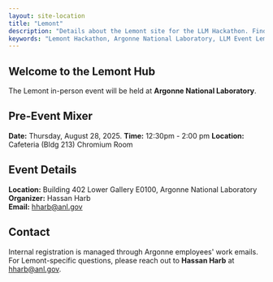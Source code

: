 ```yaml
---
layout: site-location
title: "Lemont"
description: "Details about the Lemont site for the LLM Hackathon. Find venue information, local schedule, and specific instructions for participants in Lemont."
keywords: "Lemont Hackathon, Argonne National Laboratory, LLM Event Lemont, In-person Hackathon Site"
---
```


## Welcome to the Lemont Hub

The Lemont in-person event will be held at **Argonne National Laboratory**.

## Pre-Event Mixer

**Date:** Thursday, August 28, 2025.
**Time:** 12:30pm - 2:00 pm
**Location:** Cafeteria (Bldg 213) Chromium Room

## Event Details

**Location:** Building 402 Lower Gallery E0100, Argonne National Laboratory  
**Organizer:** Hassan Harb  
**Email:** [hharb@anl.gov](mailto:hharb@anl.gov)

## Contact
Internal registration is managed through Argonne employees' work emails.
For Lemont-specific questions, please reach out to **Hassan Harb** at [hharb@anl.gov](mailto:hharb@anl.gov).
